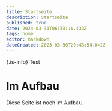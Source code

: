 ```yaml
---
title: Startseite
description: Startseite
published: true
date: 2023-03-31T06:30:16.433Z
tags: home
editor: markdown
dateCreated: 2023-03-30T20:43:54.042Z
---
```


> 
{.is-info}
Test

# Im Aufbau
Diese Seite ist noch im Aufbau.